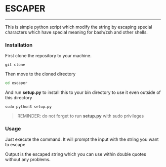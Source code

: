 # ESCAPER 
---

This is simple python script which modify the string by escaping special characters which have special meaning for bash/zsh and other shells.

### Installation 
First clone the repository to your machine.
```
git clone 
```
Then move to the cloned directory
```sh
cd escaper 
```

And run **setup.py** to install this to your bin directory to use it even outside of this directory
```
sudo python3 setup.py
```
> REMINDER: do not forget to run **setup.py** with sudo privileges


### Usage
Just execute the command. It will prompt the input with the string you want to escape 

Output is the escaped string which you can use within double quotes without any problems.
